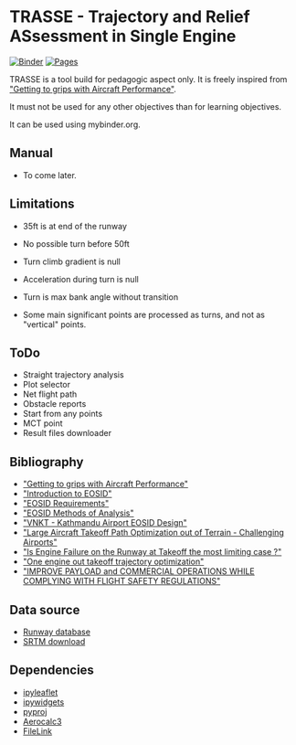 
# TRASSE - Trajectory and Relief ASsessment in Single Engine

[![Binder](https://mybinder.org/badge_logo.svg)](https://mybinder.org/v2/gh/martialpohin/trasse/main?labpath=notebook%2Ftrasse.ipynb)
[![Pages](https://img.shields.io/badge/launch-pages-green)](https://martialpohin.github.io/trasse/)


TRASSE is a tool build for pedagogic aspect only. It is freely inspired from ["Getting to grips with Aircraft Performance"](https://skybrary.aero/sites/default/files/bookshelf/2263.pdf).

It must not be used for any other objectives than for learning objectives. 

It can be used using mybinder.org.


## Manual

* To come later.

## Limitations

* 35ft is at end of the runway
* No possible turn before 50ft
* Turn climb gradient is null
* Acceleration during turn is null
* Turn is max bank angle without transition


* Some main significant points are processed as turns, and not as "vertical" points.

## ToDo

* Straight trajectory analysis
* Plot selector
* Net flight path
* Obstacle reports
* Start from any points
* MCT point
* Result files downloader

## Bibliography



* ["Getting to grips with Aircraft Performance"](https://skybrary.aero/sites/default/files/bookshelf/2263.pdf) 
* ["Introduction to EOSID"](http://eosid.blogspot.com/2012/02/introduction-to-eosid.html) 
* ["EOSID Requirements"](http://eosid.blogspot.com/2012/02/eosid-requirements.html) 
* ["EOSID Methods of Analysis"](http://eosid.blogspot.com/2012/02/eosid-methods-of-analysis.html) 
* ["VNKT - Kathmandu Airport EOSID Design"](http://eosid.blogspot.com/2012/02/vnkt-kathmandu-airport-eosid-design.html)
* ["Large Aircraft Takeoff Path Optimization out of Terrain - Challenging Airports"](http://unsworks.unsw.edu.au/fapi/datastream/unsworks:43217/SOURCE02?view=true)  
* [ "Is Engine Failure on the Runway at Takeoff the most limiting case ?"](http://unsworks.unsw.edu.au/fapi/datastream/unsworks:13455/bin7c06f1ce-28d5-4ed3-9db5-e6fa5b02c647?view=true)
* ["One engine out takeoff trajectory optimization"](https://arc.aiaa.org/doi/10.2514/6.2010-9013) 
* ["IMPROVE PAYLOAD and COMMERCIAL OPERATIONS WHILE COMPLYING WITH FLIGHT SAFETY REGULATIONS"](https://www.linkedin.com/pulse/improve-payload-commercial-operations-while-complying-bruno-ramioulle) 

## Data source

* [Runway database](https://ourairports.com/data/)
* [SRTM download](https://srtm.csi.cgiar.org/srtmdata/)


## Dependencies

* [ipyleaflet](https://ipyleaflet.readthedocs.io/en/latest/index.html)
* [ipywidgets](https://ipywidgets.readthedocs.io/en/latest/)
* [pyproj](https://pyproj4.github.io/pyproj/stable/)
* [Aerocalc3](https://geoffreynyaga.github.io/aerocalc/)
* [FileLink](https://skeptric.com/jupyter-download/)